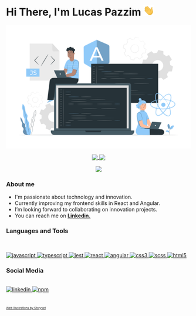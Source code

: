 

<h1>Hi There, I'm Lucas Pazzim <img  src="https://raw.githubusercontent.com/ABSphreak/ABSphreak/master/gifs/Hi.gif" width="30px"></h1>

<p align="center">
    <img align="center" width="510" src="images/javascript-frameworks.svg" />
</p>

<p align="center">
  <a href="https://github.com/anuraghazra/github-readme-stats">
    <img
      align="center"
      height="140"
      src="https://github-readme-stats.vercel.app/api/top-langs/?username=lpazzim&layout=compact&theme=react"
    />
  </a>
  <a href="https://github.com/anuraghazra/github-readme-stats">
    <img
      align="center"
      height="140"
      src="https://github-readme-stats.vercel.app/api?username=lpazzim&count_private=true&show_icons=true&custom_title=Github%20Status&hide=issues&theme=react"
    />
  </a>
</p>
<p align="center">
     <a href="https://www.codewars.com/users/lpazzim">
<img
      align="center"
      src="https://www.codewars.com/users/lpazzim/badges/small"
    />
           </a>
</p>


### About me

- I'm passionate about technology and innovation.
- Currently improving my frontend skills in React and Angular.
- I’m looking forward to collaborating on innovation projects.
- You can reach me on <a style="font-weight: bold;" href="https://www.linkedin.com/in/lucaspazzim/">Linkedin.</a>


### Languages and Tools

<br/>

<p align="left">
  <a
    href="https://developer.mozilla.org/en-US/docs/Web/JavaScript" target="_blank"
  >
    <img
      src="https://cdn.worldvectorlogo.com/logos/logo-javascript.svg"
      alt="javascript"
      width="40"
      height="40"
    />
  </a>
  
  <a href="https://www.typescriptlang.org" target="_blank">
    <img
      src="https://www.vectorlogo.zone/logos/typescriptlang/typescriptlang-icon.svg"
      alt="typescript"
      width="40"
      height="40"
    />
  </a>
  
  <a href="https://jestjs.io" target="_blank">
    <img
      src="https://www.vectorlogo.zone/logos/jestjsio/jestjsio-icon.svg"
      alt="jest"
      width="40"
      height="40"
    />
  </a>
  <a href="https://reactjs.org/" target="_blank">
    <img
      src="https://www.vectorlogo.zone/logos/reactjs/reactjs-icon.svg"
      alt="react"
      width="40"
      height="40"
    />
  </a>
  
   <a href="https://angular.io/" target="_blank">
    <img
      src="https://www.vectorlogo.zone/logos/angular/angular-icon.svg"
      alt="angular"
      width="40"
      height="40"
    />
  </a>
  
  <a target="_blank" href="https://developer.mozilla.org/pt-BR/docs/Archive/CSS3">
    <img
      src="https://upload.wikimedia.org/wikipedia/commons/d/d5/CSS3_logo_and_wordmark.svg"
      alt="css3"
      width="40"
      height="40"
    />
  </a>
    <a href="https://sass-lang.com/documentation/syntax" target="_blank">
    <img
      src="https://www.vectorlogo.zone/logos/sass-lang/sass-lang-icon.svg"
      alt="scss"
      width="40"
      height="40"
    />
  </a>
<a href="https://developer.mozilla.org/pt-BR/docs/Web/HTML/HTML5" target="_blank">
    <img
      src="https://www.vectorlogo.zone/logos/w3_html5/w3_html5-icon.svg"
      alt="html5"
      width="40"
      height="40"
    />
  </a>
</p>


### Social Media

<br/>

<a href="https://www.linkedin.com/in/lucaspazzim/?locale=en_US" target="_blank">
    <img
      src="https://www.vectorlogo.zone/logos/linkedin/linkedin-tile.svg"
      alt="linkedin"
      width="40"
      height="40"
    />
  </a>
  
  <a href="https://www.npmjs.com/~lpazzim" target="_blank">
    <img
      src="https://www.vectorlogo.zone/logos/npmjs/npmjs-icon.svg"
      alt="npm"
      width="40"
      height="40"
    />
  </a>
  
  
  
  <p align="left" >
  <br/>
    <a style="font-size:8px" href="https://storyset.com/web">Web illustrations by Storyset</a>
  </p>
